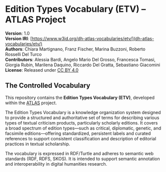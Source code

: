 # Edition Types Vocabulary (ETV) – ATLAS Project

**Version**: 1.0  
**Version IRI**: [https://www.w3id.org/dh-atlas-vocabularies/etv/](dh-atlas-vocabularies/etv/)  
**Authors**: Chiara Martignano, Franz Fischer, Marina Buzzoni, Roberto Rosselli Del Turco  
**Contributors**: Alessia Bardi, Angelo Mario Del Grosso, Francesca Tomasi, Giorgia Rubin, Marilena Daquino, Riccardo Del Gratta, Sebastiano Giacomini  
**License**: Released under [CC BY 4.0](https://creativecommons.org/licenses/by/4.0/)

## The Controlled Vocabulary

This repository contains the **Edition Types Vocabulary (ETV)**, developed within the [ATLAS](https://dh-atlas.github.io/) project.

The Edition Types Vocabulary is a knowledge organization system designed to provide a structured and authoritative set of terms for describing various types of textual criticism products, particularly scholarly editions. It covers a broad spectrum of edition types—such as critical, diplomatic, genetic, and facsimile editions—offering standardized, persistent labels and curated references to support consistent classification and description of editorial practices in textual scholarship.

The vocabulary is expressed in RDF/Turtle and adheres to semantic web standards (RDF, RDFS, SKOS). It is intended to support semantic annotation and interoperability in digital humanities research.
